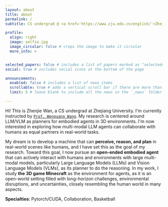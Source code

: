 ```yaml
---
layout: about
title: about
permalink: /
subtitle: CS undergrad @ <a href='https://www.zju.edu.cn/english/'>Zhejiang University</a> 

profile:
  align: right
  image: selfie.jpg
  image_circular: false # crops the image to make it circular
  more_info: > 


selected_papers: false # includes a list of papers marked as "selected={true}"
social: true # includes social icons at the bottom of the page

announcements:
  enabled: false # includes a list of news items
  scrollable: true # adds a vertical scroll bar if there are more than 3 news items
  limit: 5 # leave blank to include all the news in the `_news` folder

---
```


Hi! This is Zhenjie Wan, a CS undergrad at Zhejiang University. I'm currently instructed by <a href='https://sites.google.com/view/wenguanwang'>`Prof. Wenguang Wang`</a>. My research is centered around LLM/VLM as planners for embodied agents in 3D environments. I'm now interested in exploring how multi-modal LLM agents can collaborate with humans as equal partners in real-world tasks.


My dream is to develop a machine that can **perceive, reason, and plan** in real-world scenes like humans, and
I have set this as the goal of my research. Toward this goal, I now pursue an **open-ended embodied agent**
that can actively interact with humans and environments with large multi-modal models, particularly Large
Language Models (LLMs) and Vision Language Models (VLMs), as its planner to do the reasoning. In my
work, I study **the 3D game Minecraft** as the environment for agents, as it is an open-world setting filled with
long-horizon challenges, environmental disruptions, and uncertainties, closely resembling the human world
in many aspects.

**Specialties**: Pytorch/CUDA, Collaboration, Basketball